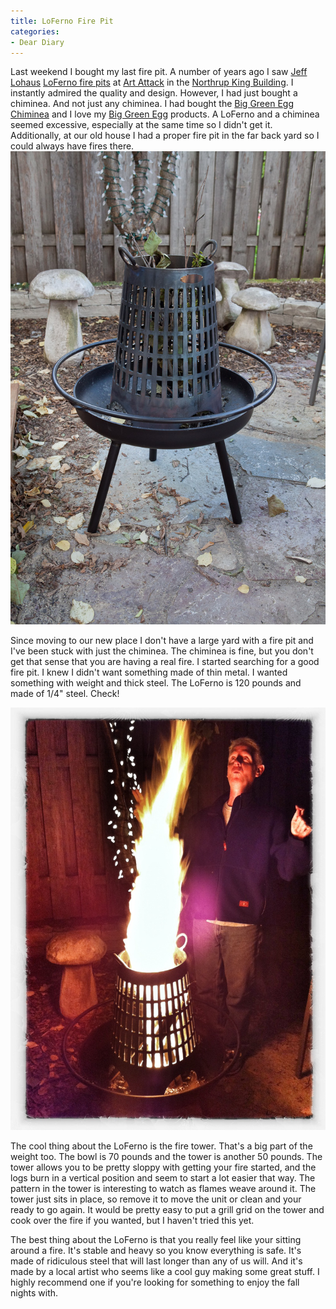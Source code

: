 ```yaml
---
title: LoFerno Fire Pit
categories:
- Dear Diary
---
```


Last weekend I bought my last fire pit. A number of years ago I saw [Jeff Lohaus](http://lohaus.com/Jeff_Lohaus/Jeff_Lohaus.html) [LoFerno fire pits](http://lohaus.com/Jeff_Lohaus/LoFerno_Home.html) at [Art Attack](http://www.northrupkingbuilding.com/artattack) in the [Northrup King Building](http://www.northrupkingbuilding.com/). I instantly admired the quality and design. However, I had just bought a chiminea. And not just any chiminea. I had bought the [Big Green Egg Chiminea](http://biggreenegg.com/chiminea.html) and I love my [Big Green Egg](http://biggreenegg.com/) products. A LoFerno and a chiminea seemed excessive, especially at the same time so I didn't get it. Additionally, at our old house I had a proper fire pit in the far back yard so I could always have fires there.
[![](/assets/posts/2011/20110925-133445-0001.jpg)](http://thingelstad.com/s/loferno-fire-pit/20110925-133445-0001/img)

Since moving to our new place I don't have a large yard with a fire pit and I've been stuck with just the chiminea. The chiminea is fine, but you don't get that sense that you are having a real fire. I started searching for a good fire pit. I knew I didn't want something made of thin metal. I wanted something with weight and thick steel. The LoFerno is 120 pounds and made of 1/4" steel. Check!

[![](/assets/posts/2011/Photo-Sep-25-6-54-05-AM.jpg)](http://thingelstad.com/s/loferno-fire-pit/photo-sep-25-6-54-05-am/img)

The cool thing about the LoFerno is the fire tower. That's a big part of the weight too. The bowl is 70 pounds and the tower is another 50 pounds. The tower allows you to be pretty sloppy with getting your fire started, and the logs burn in a vertical position and seem to start a lot easier that way. The pattern in the tower is interesting to watch as flames weave around it. The tower just sits in place, so remove it to move the unit or clean and your ready to go again. It would be pretty easy to put a grill grid on the tower and cook over the fire if you wanted, but I haven't tried this yet.

The best thing about the LoFerno is that you really feel like your sitting around a fire. It's stable and heavy so you know everything is safe. It's made of ridiculous steel that will last longer than any of us will. And it's made by a local artist who seems like a cool guy making some great stuff. I highly recommend one if you're looking for something to enjoy the fall nights with.
